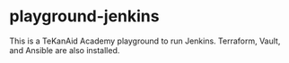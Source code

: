# playground-jenkins
This is a TeKanAid Academy playground to run Jenkins. Terraform, Vault, and Ansible are also installed.
